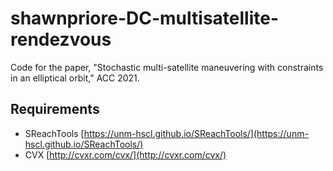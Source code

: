 # shawnpriore-DC-multisatellite-rendezvous
Code for the paper, "Stochastic multi-satellite maneuvering with constraints in an elliptical orbit," ACC 2021.

## Requirements
* SReachTools [https://unm-hscl.github.io/SReachTools/](https://unm-hscl.github.io/SReachTools/)
* CVX [http://cvxr.com/cvx/](http://cvxr.com/cvx/)
